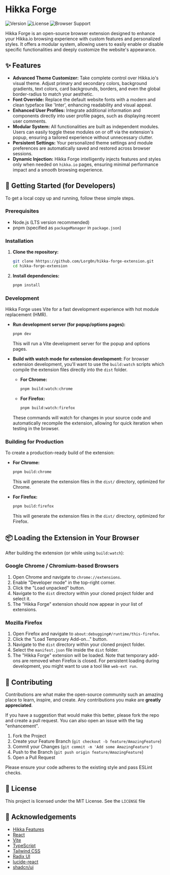 # Hikka Forge

![Version](https://img.shields.io/badge/version-0.2.5-blue.svg)
![License](https://img.shields.io/badge/license-MIT-green.svg)
![Browser Support](https://img.shields.io/badge/browsers-Chrome%20%7C%20Firefox-orange.svg)

Hikka Forge is an open-source browser extension designed to enhance your Hikka.io browsing experience with custom features and personalized styles. It offers a modular system, allowing users to easily enable or disable specific functionalities and deeply customize the website's appearance.

## ✨ Features

*   **Advanced Theme Customizer:** Take complete control over Hikka.io's visual theme. Adjust primary and secondary colors, background gradients, text colors, card backgrounds, borders, and even the global border-radius to match your aesthetic.
*   **Font Override:** Replace the default website fonts with a modern and clean typeface like 'Inter', enhancing readability and visual appeal.
*   **Enhanced User Profiles:** Integrate additional information and components directly into user profile pages, such as displaying recent user comments.
*   **Modular System:** All functionalities are built as independent modules. Users can easily toggle these modules on or off via the extension's popup, ensuring a tailored experience without unnecessary clutter.
*   **Persistent Settings:** Your personalized theme settings and module preferences are automatically saved and restored across browser sessions.
*   **Dynamic Injection:** Hikka Forge intelligently injects features and styles only when needed on `hikka.io` pages, ensuring minimal performance impact and a smooth browsing experience.

## 🚀 Getting Started (for Developers)

To get a local copy up and running, follow these simple steps.

### Prerequisites

*   Node.js (LTS version recommended)
*   pnpm (specified as `packageManager` in `package.json`)

### Installation

1.  **Clone the repository:**
    ```bash
    git clone hhttps://github.com/Lorg0n/hikka-forge-extension.git
    cd hikka-forge-extension
    ```
2.  **Install dependencies:**
    ```bash
    pnpm install
    ```

### Development

Hikka Forge uses Vite for a fast development experience with hot module replacement (HMR).

*   **Run development server (for popup/options pages):**
    ```bash
    pnpm dev
    ```
    This will run a Vite development server for the popup and options pages.

*   **Build with watch mode for extension development:**
    For browser extension development, you'll want to use the `build:watch` scripts which compile the extension files directly into the `dist` folder.

    *   **For Chrome:**
        ```bash
        pnpm build:watch:chrome
        ```
    *   **For Firefox:**
        ```bash
        pnpm build:watch:firefox
        ```

    These commands will watch for changes in your source code and automatically recompile the extension, allowing for quick iteration when testing in the browser.

### Building for Production

To create a production-ready build of the extension:

*   **For Chrome:**
    ```bash
    pnpm build:chrome
    ```
    This will generate the extension files in the `dist/` directory, optimized for Chrome.

*   **For Firefox:**
    ```bash
    pnpm build:firefox
    ```
    This will generate the extension files in the `dist/` directory, optimized for Firefox.

## 📦 Loading the Extension in Your Browser

After building the extension (or while using `build:watch`):

### Google Chrome / Chromium-based Browsers

1.  Open Chrome and navigate to `chrome://extensions`.
2.  Enable "Developer mode" in the top-right corner.
3.  Click the "Load unpacked" button.
4.  Navigate to the `dist` directory within your cloned project folder and select it.
5.  The "Hikka Forge" extension should now appear in your list of extensions.

### Mozilla Firefox

1.  Open Firefox and navigate to `about:debugging#/runtime/this-firefox`.
2.  Click the "Load Temporary Add-on..." button.
3.  Navigate to the `dist` directory within your cloned project folder.
4.  Select the `manifest.json` file inside the `dist` folder.
5.  The "Hikka Forge" extension will be loaded. Note that temporary add-ons are removed when Firefox is closed. For persistent loading during development, you might want to use a tool like `web-ext run`.

## 🤝 Contributing

Contributions are what make the open-source community such an amazing place to learn, inspire, and create. Any contributions you make are **greatly appreciated**.

If you have a suggestion that would make this better, please fork the repo and create a pull request. You can also open an issue with the tag "enhancement".

1.  Fork the Project
2.  Create your Feature Branch (`git checkout -b feature/AmazingFeature`)
3.  Commit your Changes (`git commit -m 'Add some AmazingFeature'`)
4.  Push to the Branch (`git push origin feature/AmazingFeature`)
5.  Open a Pull Request

Please ensure your code adheres to the existing style and pass ESLint checks.

## 📄 License

This project is licensed under the MIT License. See the `LICENSE` file

## 🙏 Acknowledgements

*   [Hikka Features](https://github.com/rosset-nocpes/hikka-features)
*   [React](https://react.dev/)
*   [Vite](https://vitejs.dev/)
*   [TypeScript](https://www.typescriptlang.org/)
*   [Tailwind CSS](https://tailwindcss.com/)
*   [Radix UI](https://www.radix-ui.com/)
*   [lucide-react](https://lucide.dev/icons/)
*   [shadcn/ui](https://ui.shadcn.com/)
